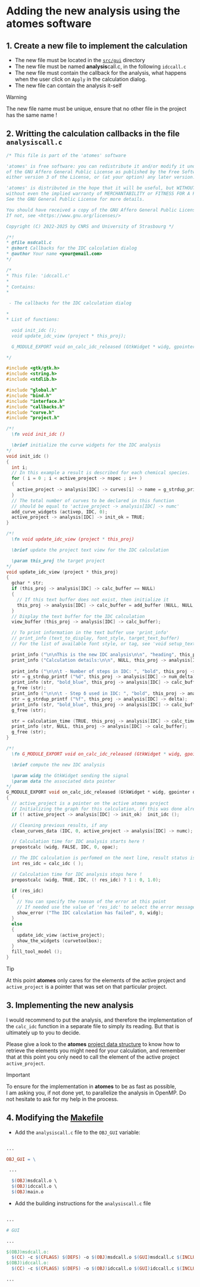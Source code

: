 # Adding the new analysis using the **atomes** software

## 1. Create a new file to implement the calculation

  - The new file must be located in the [`src/gui`][gui] directory
  - The new file must be named **analysis**call.c, in the following `idccall.c`
  - The new file must contain the callback for the analysis, what happens when the user click on `Apply` in the calculation dialog. 
  - The new file can contain the analysis it-self

 >[!WARNING]
 > The new file name must be unique, ensure that no other file in the project has the same name !

## 2. Writting the calculation callbacks in the file `analysiscall.c`

```C
/* This file is part of the 'atomes' software

'atomes' is free software: you can redistribute it and/or modify it under the terms
of the GNU Affero General Public License as published by the Free Software Foundation,
either version 3 of the License, or (at your option) any later version.

'atomes' is distributed in the hope that it will be useful, but WITHOUT ANY WARRANTY;
without even the implied warranty of MERCHANTABILITY or FITNESS FOR A PARTICULAR PURPOSE.
See the GNU General Public License for more details.

You should have received a copy of the GNU Affero General Public License along with 'atomes'.
If not, see <https://www.gnu.org/licenses/>

Copyright (C) 2022-2025 by CNRS and University of Strasbourg */

/*!
* @file msdcall.c
* @short Callbacks for the IDC calculation dialog
* @author Your name <your@email.com>
*/

/*
* This file: 'idccall.c'
*
* Contains:
*

 - The callbacks for the IDC calculation dialog

*
* List of functions:

  void init_idc ();
  void update_idc_view (project * this_proj);

  G_MODULE_EXPORT void on_calc_idc_released (GtkWidget * widg, gpointer data);

*/

#include <gtk/gtk.h>
#include <string.h>
#include <stdlib.h>

#include "global.h"
#include "bind.h"
#include "interface.h"
#include "callbacks.h"
#include "curve.h"
#include "project.h"

/*!
  \fn void init_idc ()

  \brief initialize the curve widgets for the IDC analysis
*/
void init_idc ()
{
  int i;
  // In this example a result is described for each chemical species.
  for ( i = 0 ; i < active_project -> nspec ; i++ )
  {
    active_project -> analysis[IDC] -> curves[i] -> name = g_strdup_printf ("IDC[%s]", active_chem -> label[i]);
  }
  // The total number of curves to be declared in this function
  // should be equal to 'active_project -> analysis[IDC] -> numc'
  add_curve_widgets (activep, IDC, 0);
  active_project -> analysis[IDC] -> init_ok = TRUE;
}

/*!
  \fn void update_idc_view (project * this_proj)

  \brief update the project text view for the IDC calculation

  \param this_proj the target project
*/
void update_idc_view (project * this_proj)
{
  gchar * str;
  if (this_proj -> analysis[IDC] -> calc_buffer == NULL)
  {
    // If this text buffer does not exist, then initialize it
    this_proj -> analysis[IDC] -> calc_buffer = add_buffer (NULL, NULL, NULL);
  } 
  // Display the text buffer for the IDC calculation
  view_buffer (this_proj -> analysis[IDC] -> calc_buffer);

  // To print information in the text buffer use 'print_info'
  // print_info (text_to_display, font_style, target_text_buffer)
  // For the list of available font style, or tag, see 'void setup_text_tags (GtkTextBuffer * buffer)' in 'gtk-misc.c'

  print_info ("\n\nThis is the new IDC analysis\n\n", "heading", this_proj -> analysis[IDC] -> calc_buffer);
  print_info ("Calculation details:\n\n", NULL, this_proj -> analysis[IDC] -> calc_buffer);
  
  print_info ("\n\n\t - Number of steps in IDC: ", "bold", this_proj -> analysis[IDC] -> calc_buffer);
  str = g_strdup_printf ("%d", this_proj -> analysis[IDC] -> num_delta);
  print_info (str, "bold_blue", this_proj -> analysis[IDC] -> calc_buffer);
  g_free (str);
  print_info ("\n\n\t - Step δ used in IDC: ", "bold", this_proj -> analysis[IDC] -> calc_buffer);
  str = g_strdup_printf ("%f", this_proj -> analysis[IDC] -> delta);
  print_info (str, "bold_blue", this_proj -> analysis[IDC] -> calc_buffer);
  g_free (str);

  str = calculation_time (TRUE, this_proj -> analysis[IDC] -> calc_time);
  print_info (str, NULL, this_proj -> analysis[IDC] -> calc_buffer);
  g_free (str);
}

/*!
  \fn G_MODULE_EXPORT void on_calc_idc_released (GtkWidget * widg, gpointer data)

  \brief compute the new IDC analysis

  \param widg the GtkWidget sending the signal
  \param data the associated data pointer
*/
G_MODULE_EXPORT void on_calc_idc_released (GtkWidget * widg, gpointer data)
{
  // active_project is a pointer on the active atomes project
  // Initializing the graph for this calculation, if this was done already
  if (! active_project -> analysis[IDC] -> init_ok)  init_idc ();

  // Cleaning previous results, if any
  clean_curves_data (IDC, 0, active_project -> analysis[IDC] -> numc);

  // Calculation time for IDC analysis starts here !
  prepostcalc (widg, FALSE, IDC, 0, opac);

  // The IDC calculation is perfomed on the next line, result status is an integer (0 = ok, other = error)
  int res_idc = calc_idc ( ); 

  // Calculation time for IDC analysis stops here !
  prepostcalc (widg, TRUE, IDC, (! res_idc) ? 1 : 0, 1.0);

  if (res_idc)
  {
    // You can specify the reason of the error at this point
    // If needed use the value of 'res_idc' to select the error message to diplay
    show_error ("The IDC calculation has failed", 0, widg);
  }
  else
  {
    update_idc_view (active_project);
    show_the_widgets (curvetoolbox);
  }
  fill_tool_model ();
}

```
 >[!TIP]
 > At this point **atomes** only cares for the elements of the active project and 
 > `active_project` is a pointer that was set on that particular project. 


## 3. Implementing the new analysis

I would recommend to put the analysis, and therefore the implementation of the `calc_idc` function in a separate file to simply its reading. 
But that is ultimately up to you to decide. 

Please give a look to the **atomes** [project data structure][atomes_project] to know how to retrieve the elements you might need for your calculation, 
and remember that at this point you only need to call the element of the active project `active_project`. 

 >[!IMPORTANT]
 > To ensure for the implementation in **atomes** to be as fast as possible,  
 > I am asking you, if not done yet, to parallelize the analysis in OpenMP. 
 > Do not hesitate to ask for my help in the process.

## 4. Modifying the [Makefile][makefile]

  - Add the `analysiscall.c` file to the `OBJ_GUI` variable: 
  
  ```Makefile

  ...

  OBJ_GUI = \
 
   ...

    $(OBJ)msdcall.o \
    $(OBJ)idccall.o \
    $(OBJ)main.o

  ```

  - Add the building instructions for the `analysiscall.c` file

  ```Makefile

  ...

  # GUI

  ...

  $(OBJ)msdcall.o:
	$(CC) -c $(CFLAGS) $(DEFS) -o $(OBJ)msdcall.o $(GUI)msdcall.c $(INCLUDES)
  $(OBJ)idccall.o:
	$(CC) -c $(CFLAGS) $(DEFS) -o $(OBJ)idccall.o $(GUI)idccall.c $(INCLUDES)
 
  ... 

   ```

[gui]:https://slookeur.github.io/atomes-doxygen/dir_11bc0974ce736ce9a6fadebbeb7a8314.html
[atomes_project]:https://slookeur.github.io/atomes-doxygen/dd/dbe/structproject.html
[makefile]:https://github.com/Slookeur/atomes/blob/devel/Makefile
